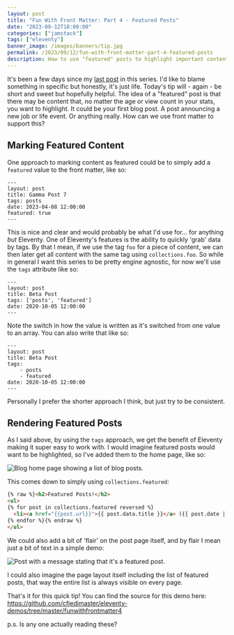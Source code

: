 ```yaml
---
layout: post
title: "Fun With Front Matter: Part 4 - Featured Posts"
date: "2023-09-12T18:00:00"
categories: ["jamstack"]
tags: ["eleventy"]
banner_image: /images/banners/tip.jpg
permalink: /2023/09/12/fun-with-front-matter-part-4-featured-posts
description: How to use "featured" posts to highlight important content.
---
```


It's been a few days since my [last post](https://www.raymondcamden.com/2023/08/31/fun-with-front-matter-part-3-handling-edits) in this series. I'd like to blame something in specific but honestly, it's just life. Today's tip will - again - be short and sweet but hopefully helpful. The idea of a "featured" post is that there may be content that, no matter the age or view count in your stats, you want to highlight. It could be your first blog post. A post announcing a new job or life event. Or anything really. How can we use front matter to support this?

## Marking Featured Content

One approach to marking content as featured could be to simply add a `featured` value to the front matter, like so:

```
---
layout: post
title: Gamma Post 7
tags: posts
date: 2023-04-08 12:00:00
featured: true
---
```

This is nice and clear and would probably be what I'd use for... for anything *but* Eleventy. One of Eleventy's features is the ability to quickly 'grab' data by tags. By that I mean, if we use the tag `foo` for a piece of content, we can then later get all content with the same tag using `collections.foo`. So while in general I want this series to be pretty engine agnostic, for now we'll use the `tags` attribute like so:

```
---
layout: post
title: Beta Post
tags: ['posts', 'featured']
date: 2020-10-05 12:00:00
---
```

Note the switch in how the value is written as it's switched from one value to an array. You can also write that like so:

```
---
layout: post
title: Beta Post
tags:
    - posts
    - featured
date: 2020-10-05 12:00:00
---
```

Personally I prefer the shorter approach I think, but just try to be consistent.

## Rendering Featured Posts

As I said above, by using the `tags` approach, we get the benefit of Eleventy making it super easy to work with. I would imagine featured posts would want to be highlighted, so I've added them to the home page, like so:

<p>
<img src="https://static.raymondcamden.com/images/2023/09/fb1.jpg" alt="Blog home page showing a list of blog posts." class="imgborder imgcenter" loading="lazy">
</p>

This comes down to simply using `collections.featured`:

```html
{% raw %}<h2>Featured Posts!</h2>
<ul>
{% for post in collections.featured reversed %}
  <li><a href="{{post.url}}">{{ post.data.title }}</a> ({{ post.date | dtFormat }})</li>
{% endfor %}{% endraw %}
</ul>
```

We could also add a bit of 'flair' on the post page itself, and by flair I mean just a bit of text in a simple demo:

<p>
<img src="https://static.raymondcamden.com/images/2023/09/fb2.jpg" alt="Post with a message stating that it's a featured post." class="imgborder imgcenter" loading="lazy">
</p>

I could also imagine the page layout itself including the list of featured posts, that way the entire list is always visible on every page. 

That's it for this quick tip! You can find the source for this demo here: <https://github.com/cfjedimaster/eleventy-demos/tree/master/funwithfrontmatter4>

p.s. Is any one actually reading these?
